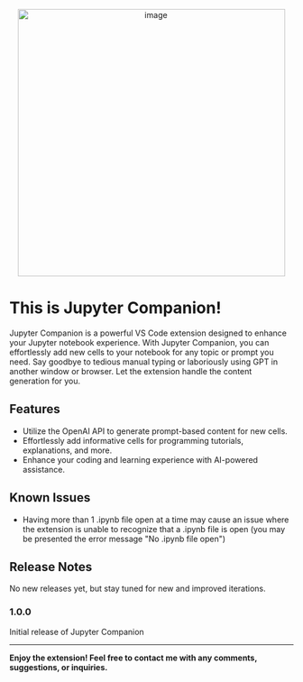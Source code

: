 

<p align="center">
  <img width="474" alt="image" src="https://github.com/jaeyonglee3/Jupyter-Companion/assets/73498725/9a932305-80ad-48a6-abda-221a937a7a74">
</p>


# This is Jupyter Companion!

Jupyter Companion is a powerful VS Code extension designed to enhance your Jupyter notebook experience. With Jupyter Companion, you can effortlessly add new cells to your notebook for any topic or prompt you need. Say goodbye to tedious manual typing or laboriously using GPT in another window or browser. Let the extension handle the content generation for you.

## Features
- Utilize the OpenAI API to generate prompt-based content for new cells.
- Effortlessly add informative cells for programming tutorials, explanations, and more.
- Enhance your coding and learning experience with AI-powered assistance.

## Known Issues
- Having more than 1 .ipynb file open at a time may cause an issue where the extension is unable to recognize that a .ipynb file is open (you may be presented the error message "No .ipynb file open")

## Release Notes

No new releases yet, but stay tuned for new and improved iterations.

### 1.0.0

Initial release of Jupyter Companion

---

**Enjoy the extension! Feel free to contact me with any comments, suggestions, or inquiries.**
